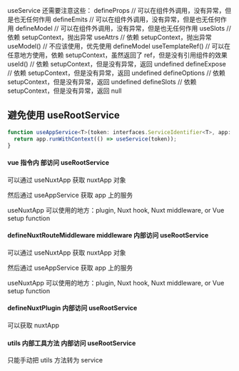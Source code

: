 useService 还需要注意这些：
defineProps // 可以在组件外调用，没有异常，但是也无任何作用
defineEmits // 可以在组件外调用，没有异常，但是也无任何作用
defineModel // 可以在组件外调用，没有异常，但是也无任何作用
useSlots // 依赖 setupContext，抛出异常
useAttrs // 依赖 setupContext，抛出异常
useModel() // 不应该使用，优先使用 defineModel
useTemplateRef() // 可以在任意地方使用，依赖 setupContext，虽然返回了 ref，但是没有引用组件的效果
useId() // 依赖 setupContext，但是没有异常，返回 undefined
defineExpose // 依赖 setupContext，但是没有异常，返回 undefined
defineOptions // 依赖 setupContext，但是没有异常，返回 undefined
defineSlots // 依赖 setupContext，但是没有异常，返回 null

## 避免使用 useRootService

```ts
function useAppService<T>(token: interfaces.ServiceIdentifier<T>, app: any) {
  return app.runWithContext(() => useService(token));
}
```

#### vue 指令内 部访问 useRootService

可以通过 useNuxtApp 获取 nuxtApp 对象

然后通过 useAppService 获取 app 上的服务

useNuxtApp 可以使用的地方：plugin, Nuxt hook, Nuxt middleware, or Vue setup function

#### defineNuxtRouteMiddleware middleware 内部访问 useRootService

可以通过 useNuxtApp 获取 nuxtApp 对象

然后通过 useAppService 获取 app 上的服务

useNuxtApp 可以使用的地方：plugin, Nuxt hook, Nuxt middleware, or Vue setup function

#### defineNuxtPlugin 内部访问 useRootService

可以获取 nuxtApp

#### utils 内部工具方法 内部访问 useRootService

只能手动把 utils 方法转为 service
